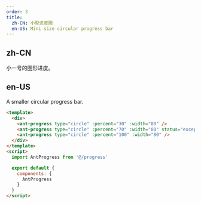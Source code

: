 ```yaml
---
order: 3
title:
  zh-CN: 小型进度圈
  en-US: Mini size circular progress bar
---
```


## zh-CN

小一号的圈形进度。

## en-US

A smaller circular progress bar.

```` html
<template>
  <div>
    <ant-progress type="circle" :percent="30" :width="80" />
    <ant-progress type="circle" :percent="70" :width="80" status="exception" />
    <ant-progress type="circle" :percent="100" :width="80" />
  </div>
</template>
<script>
  import AntProgress from '@/progress'

  export default {
    components: {
      AntProgress
    }
  }
</script>
````
